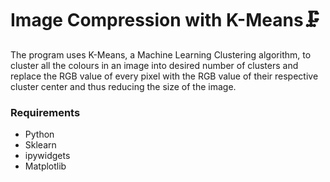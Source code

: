 # Image Compression with K-Means🗜️
The program uses K-Means, a Machine Learning Clustering algorithm, to cluster all the colours in an image into desired number of clusters and replace the RGB value of every pixel with the RGB value of their respective cluster center and thus reducing the size of the image.

### Requirements
- Python
- Sklearn
- ipywidgets
- Matplotlib
